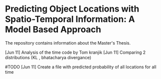 # Predicting Object Locations with Spatio-Temporal Information: A Model Based Approach

The repository contains information about the Master's Thesis.


[Jun 11] Analysis of the time code by Tom kranjik
[Jun 11] Comparing 2 distributions (KL , bhatacharya divergance)

#TODO
[Jun 11] Create a file with predicted probability of all locations for all time
